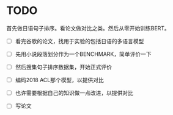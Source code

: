 # TODO

首先做日语句子排序。看论文做对比之类。然后从零开始训练BERT。

- [ ] 看完谷歌的论文，找用于实验的包括日语的多语言模型
- [ ] 先用小说段落划分作为一个BENCHMARK，简单评价一下
- [ ] 然后搜集句子排序数据集，开始正式评价
- [ ] 编码2018 ACL那个模型，以提供对比
- [ ] 也许需要根据自己的知识做一点改进，以提供对比
- [ ] 写论文


